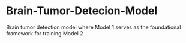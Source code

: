 # Brain-Tumor-Detecion-Model
Brain tumor detection model where Model 1 serves as the foundational framework for training Model 2
